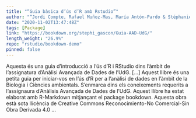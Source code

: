 ```yaml
---
title: "“Guia bàsica d’ús d’R amb Rstudio”"
author: "“Jordi Compte, Rafael Muñoz-Mas, María Antón-Pardo & Stéphanie Gascón”"
date: "2020-11-02T13:47:48Z"
tags: [Package]
link: "https://bookdown.org/stephi_gascon/Guia-AAD-UdG/"
length_weight: "26.9%"
repo: "rstudio/bookdown-demo"
pinned: false
---
```


Aquesta és una guia d’introducció a l’ús d’R i RStudio dins l’àmbit de l’assignatura d’Anàlisi Avançada de Dades de l’UdG. [...] Aquest llibre és una petita guia per iniciar-vos en l’ús d’R per a l’anàlisi de dades en l’àmbit de la Biologia i Ciències ambientals. S’enmarca dins els coneixements requerits a l’assignaura d’Anàlisis Avançada de Dades de l’UdG. Aquest llibre ha estat elaborat amb R-Markdown mitjançant el package bookdown. Aquesta obra està sota llicència de Creative Commons Reconocimiento-No Comercial-Sin Obra Derivada 4.0 ...
